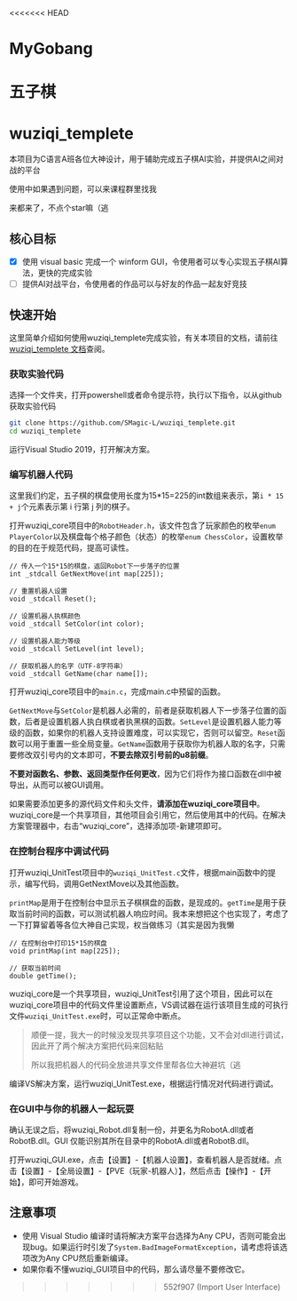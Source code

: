 <<<<<<< HEAD
# MyGobang
五子棋
=======
# wuziqi_templete
本项目为C语言A班各位大神设计，用于辅助完成五子棋AI实验，并提供AI之间对战的平台

使用中如果遇到问题，可以来课程群里找我

来都来了，不点个star嘛（逃

## 核心目标
- [x] 使用 visual basic 完成一个 winform GUI，令使用者可以专心实现五子棋AI算法，更快的完成实验
- [ ] 提供AI对战平台，令使用者的作品可以与好友的作品一起友好竞技

## 快速开始

这里简单介绍如何使用wuziqi_templete完成实验，有关本项目的文档，请前往[wuziqi_templete 文档](https://project.smagic.top/wuziqi_templete)查阅。

### 获取实验代码

选择一个文件夹，打开powershell或者命令提示符，执行以下指令，以从github获取实验代码

```sh
git clone https://github.com/SMagic-L/wuziqi_templete.git
cd wuziqi_templete
```

运行Visual Studio 2019，打开解决方案。

### 编写机器人代码

这里我们约定，五子棋的棋盘使用长度为15*15=225的int数组来表示，第`i * 15 + j`个元素表示第 i 行第 j 列的棋子。

打开wuziqi_core项目中的`RobotHeader.h`，该文件包含了玩家颜色的枚举`enum PlayerColor`以及棋盘每个格子颜色（状态）的枚举`enum ChessColor`，设置枚举的目的在于规范代码，提高可读性。

```
// 传入一个15*15的棋盘，返回Robot下一步落子的位置
int _stdcall GetNextMove(int map[225]);

// 重置机器人设置
void _stdcall Reset();

// 设置机器人执棋颜色
void _stdcall SetColor(int color);

// 设置机器人能力等级
void _stdcall SetLevel(int level);

// 获取机器人的名字（UTF-8字符串）
void _stdcall GetName(char name[]);
```

打开wuziqi_core项目中的`main.c`，完成main.c中预留的函数。

`GetNextMove`与`SetColor`是机器人必需的，前者是获取机器人下一步落子位置的函数，后者是设置机器人执白棋或者执黑棋的函数。`SetLevel`是设置机器人能力等级的函数，如果你的机器人支持设置难度，可以实现它，否则可以留空。`Reset`函数可以用于重置一些全局变量。`GetName`函数用于获取你为机器人取的名字，只需要修改双引号内的文本即可，**不要去除双引号前的u8前缀**。

**不要对函数名、参数、返回类型作任何更改**，因为它们将作为接口函数在dll中被导出，从而可以被GUI调用。

如果需要添加更多的源代码文件和头文件，**请添加在wuziqi_core项目中**。wuziqi_core是一个共享项目，其他项目会引用它，然后使用其中的代码。在解决方案管理器中，右击“wuziqi_core”，选择添加项-新建项即可。

### 在控制台程序中调试代码

打开wuziqi_UnitTest项目中的`wuziqi_UnitTest.c`文件，根据main函数中的提示，编写代码，调用GetNextMove以及其他函数。

`printMap`是用于在控制台中显示五子棋棋盘的函数，是现成的。`getTime`是用于获取当前时间的函数，可以测试机器人响应时间。我本来想把这个也实现了，考虑了一下打算留着等各位大神自己实现，权当做练习（其实是因为我懒

```
// 在控制台中打印15*15的棋盘
void printMap(int map[225]);

// 获取当前时间
double getTime();
```

wuziqi_core是一个共享项目，wuziqi_UnitTest引用了这个项目，因此可以在wuziqi_core项目中的代码文件里设置断点，VS调试器在运行该项目生成的可执行文件`wuziqi_UnitTest.exe`时，可以正常命中断点。

>顺便一提，我大一的时候没发现共享项目这个功能，又不会对dll进行调试，因此开了两个解决方案把代码来回粘贴
>
>所以我把机器人的代码全放进共享文件里帮各位大神避坑（逃

编译VS解决方案，运行wuziqi_UnitTest.exe，根据运行情况对代码进行调试。

### 在GUI中与你的机器人一起玩耍

确认无误之后，将wuziqi_Robot.dll复制一份，并更名为RobotA.dll或者RobotB.dll。GUI 仅能识别其所在目录中的RobotA.dll或者RobotB.dll。

打开wuziqi_GUI.exe，点击【设置】-【机器人设置】，查看机器人是否就绪。点击【设置】-【全局设置】-【PVE（玩家-机器人）】，然后点击【操作】-【开始】，即可开始游戏。

## 注意事项

- 使用 Visual Studio 编译时请将解决方案平台选择为Any CPU，否则可能会出现bug。如果运行时引发了`System.BadImageFormatException`，请考虑将该选项改为Any CPU然后重新编译。
- 如果你看不懂wuziqi_GUI项目中的代码，那么请尽量不要修改它。



>>>>>>> 552f907 (Import User Interface)
